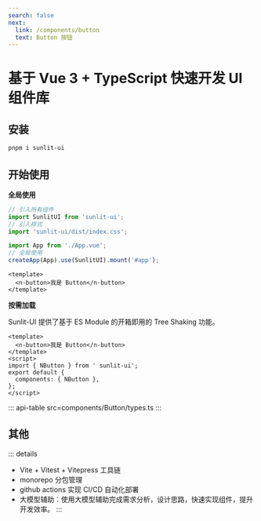 ```yaml
---
search: false
next:
  link: /components/button
  text: Button 按钮
---
```


# 基于 Vue 3 + TypeScript 快速开发 UI 组件库

## 安装

```bash
pnpm i sunlit-ui
```

## 开始使用

**全局使用**

```js
// 引入所有组件
import SunlitUI from 'sunlit-ui';
// 引入样式
import 'sunlit-ui/dist/index.css';

import App from './App.vue';
// 全局使用
createApp(App).use(SunlitUI).mount('#app');
```

```vue
<template>
  <n-button>我是 Button</n-button>
</template>
```

**按需加载**

Sunlit-UI 提供了基于 ES Module 的开箱即用的 Tree Shaking 功能。

```vue
<template>
  <n-button>我是 Button</n-button>
</template>
<script>
import { NButton } from ' sunlit-ui';
export default {
  components: { NButton },
};
</script>
```

:::
api-table src=components/Button/types.ts
:::

## 其他

::: details

- Vite + Vitest + Vitepress 工具链
- monorepo 分包管理
- github actions 实现 CI/CD 自动化部署
- 大模型辅助：使用大模型辅助完成需求分析，设计思路，快速实现组件，提升开发效率。
  :::
